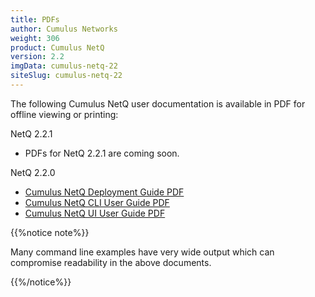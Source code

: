 ```yaml
---
title: PDFs
author: Cumulus Networks
weight: 306
product: Cumulus NetQ
version: 2.2
imgData: cumulus-netq-22
siteSlug: cumulus-netq-22
---
```


The following Cumulus NetQ user documentation is available in PDF for offline viewing or printing:

NetQ 2.2.1

- PDFs for NetQ 2.2.1 are coming soon.

NetQ 2.2.0

- [Cumulus NetQ Deployment Guide PDF](/pdfs/Cumulus_NetQ_220_Deployment_Guide.pdf)
- [Cumulus NetQ CLI User Guide PDF](/pdfs/Cumulus_NetQ_220_CLI_User_Guide.pdf)
- [Cumulus NetQ UI User Guide PDF](/pdfs/Cumulus_NetQ_220_UI_User_Guide.pdf)

{{%notice note%}}

Many command line examples have very wide output which can compromise readability in the above documents.

{{%/notice%}}
